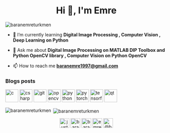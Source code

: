 <h1 align="center">Hi 👋, I'm Emre</h1>
<p align="left"> <img src="https://komarev.com/ghpvc/?username=baranemreturkmen" alt="baranemreturkmen" /> </p>

- 🌱 I’m currently learning **Digital Image Processing , Computer Vision , Deep Learning on Python**

- 💬 Ask me about **Digital Image Processing on MATLAB DIP Toolbox and Python OpenCV library , Computer Vision on Python OpenCV**

- 📫 How to reach me **baranemre1997@gmail.com**

### Blogs posts
<!-- BLOG-POST-LIST:START -->
<!-- BLOG-POST-LIST:END -->

<p align="left"><img src="https://devicons.github.io/devicon/devicon.git/icons/c/c-original.svg" alt="c" width="40" height="40"/> <img src="https://devicons.github.io/devicon/devicon.git/icons/csharp/csharp-original.svg" alt="csharp" width="40" height="40"/> <img src="https://www.vectorlogo.zone/logos/git-scm/git-scm-icon.svg" alt="git" width="40" height="40"/> <img src="https://www.vectorlogo.zone/logos/opencv/opencv-icon.svg" alt="opencv" width="40" height="40"/> <img src="https://devicons.github.io/devicon/devicon.git/icons/python/python-original.svg" alt="python" width="40" height="40"/> <img src="https://www.vectorlogo.zone/logos/pytorch/pytorch-icon.svg" alt="pytorch" width="40" height="40"/> <img src="https://www.vectorlogo.zone/logos/tensorflow/tensorflow-icon.svg" alt="tensorflow" width="40" height="40"/> <img src="https://upload.wikimedia.org/wikipedia/commons/0/0b/Qt_logo_2016.svg" alt="qt" width="40" height="40"/></p>

<p><img align="left" src="https://github-readme-stats.vercel.app/api/top-langs/?username=baranemreturkmen&layout=compact&hide=html" alt="baranemreturkmen" /></p>

<p>&nbsp;<img align="center" src="https://github-readme-stats.vercel.app/api?username=baranemreturkmen&show_icons=true" alt="baranemreturkmen" /></p>

<p align="center">
<a href="https://twitter.com/justurkmen" target="blank"><img align="center" src="https://cdn.jsdelivr.net/npm/simple-icons@3.0.1/icons/twitter.svg" alt="justurkmen" height="30" width="30" /></a>
<a href="https://linkedin.com/in/baran emre türkmen" target="blank"><img align="center" src="https://cdn.jsdelivr.net/npm/simple-icons@3.0.1/icons/linkedin.svg" alt="baran emre türkmen" height="30" width="30" /></a>
<a href="https://stackoverflow.com/users/baran emre türkmen" target="blank"><img align="center" src="https://cdn.jsdelivr.net/npm/simple-icons@3.0.1/icons/stackoverflow.svg" alt="baran emre türkmen" height="30" width="30" /></a>
<a href="https://kaggle.com/emre türkmen" target="blank"><img align="center" src="https://cdn.jsdelivr.net/npm/simple-icons@3.0.1/icons/kaggle.svg" alt="emre türkmen" height="30" width="30" /></a>
<a href="https://medium.com/@baranemre1997" target="blank"><img align="center" src="https://cdn.jsdelivr.net/npm/simple-icons@3.0.1/icons/medium.svg" alt="@baranemre1997" height="30" width="30" /></a>
</p>
